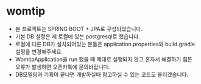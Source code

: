 # womtip

- 본 프로젝트는 SPRING BOOT + JPA로 구성되었습니다.
- 기본 DB 설정은 제 로컬에 있는 postgresql로 했습니다.
- 로컬에 다른 DB가 설치되어있는 분들은 application.properties와 build.gradle 설정을 변경해주세요.
- WomtipApplication을 run 했을 때 제대로 실행되지 않고 혼자서 해결하기 힘든 오류가 발생하면 오픈카톡에 문의바랍니다.
- DB모델링과 기획이 끝나면 개발하실때 참고하실 수 있는 코드도 올리겠습니다. 
